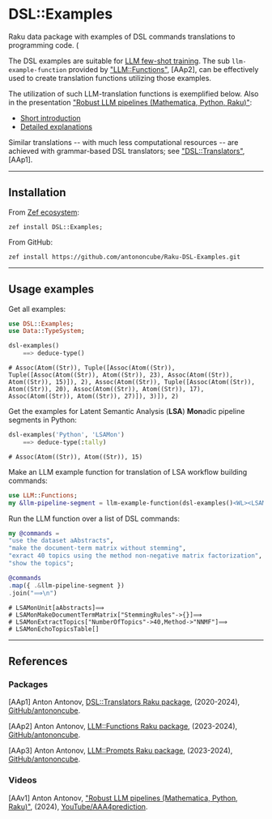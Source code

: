 # DSL::Examples

Raku data package with examples of DSL commands translations to programming code. (

The DSL examples are suitable for
[LLM few-shot training](https://www.prompthub.us/blog/the-few-shot-prompting-guide).
The sub `llm-example-function` provided by
["LLM::Functions"](https://github.com/antononcube/Raku-LLM-Functions), [AAp2],
can be effectively used to create translation functions utilizing those examples.

The utilization of such LLM-translation functions is exemplified below.
Also in the presentation ["Robust LLM pipelines (Mathematica, Python, Raku)"](https://youtu.be/QOsVTCQZq_s):
- [Short introduction](https://youtu.be/QOsVTCQZq_s?t=89)
- [Detailed explanations](https://www.youtube.com/watch?v=QOsVTCQZq_s&t=2840s)

Similar translations -- with much less computational resources -- are achieved with
grammar-based DSL translators; see
["DSL::Translators"](https://github.com/antononcube/Raku-DSL-Translators), [AAp1].

-----

## Installation

From [Zef ecosystem](https://raku.land):

```
zef install DSL::Examples;
```

From GitHub:

```
zef install https://github.com/antononcube/Raku-DSL-Examples.git
```

-----

## Usage examples

Get all examples:

```raku
use DSL::Examples;
use Data::TypeSystem;

dsl-examples()
    ==> deduce-type()
```
```
# Assoc(Atom((Str)), Tuple([Assoc(Atom((Str)), Tuple([Assoc(Atom((Str)), Atom((Str)), 23), Assoc(Atom((Str)), Atom((Str)), 15)]), 2), Assoc(Atom((Str)), Tuple([Assoc(Atom((Str)), Atom((Str)), 20), Assoc(Atom((Str)), Atom((Str)), 17), Assoc(Atom((Str)), Atom((Str)), 27)]), 3)]), 2)
```

Get the examples for Latent Semantic Analysis (**LSA**) **Mon**adic pipeline segments in Python:

```raku
dsl-examples('Python', 'LSAMon')
    ==> deduce-type(:tally)
```
```
# Assoc(Atom((Str)), Atom((Str)), 15)
```

Make an LLM example function for translation of LSA workflow building commands:

```raku
use LLM::Functions;
my &llm-pipeline-segment = llm-example-function(dsl-examples()<WL><LSAMon>);
```

Run the LLM function over a list of DSL commands: 

```raku
my @commands = 
"use the dataset aAbstracts",
"make the document-term matrix without stemming",
"exract 40 topics using the method non-negative matrix factorization",
"show the topics";

@commands
.map({ .&llm-pipeline-segment })
.join("⟹\n")
```
```
# LSAMonUnit[aAbstracts]⟹
# LSAMonMakeDocumentTermMatrix["StemmingRules"->{}]⟹
# LSAMonExtractTopics["NumberOfTopics"->40,Method->"NNMF"]⟹
# LSAMonEchoTopicsTable[]
```

-----

## References

### Packages

[AAp1] Anton Antonov,
[DSL::Translators Raku package](https://github.com/antononcube/Raku-DSL-Translators),
(2020-2024),
[GitHub/antononcube](https://github.com/antononcube).

[AAp2] Anton Antonov,
[LLM::Functions Raku package](https://github.com/antononcube/Raku-LLM-Functions), 
(2023-2024),
[GitHub/antononcube](https://github.com/antononcube).

[AAp3] Anton Antonov,
[LLM::Prompts Raku package](https://github.com/antononcube/Raku-LLM-Prompts), 
(2023-2024),
[GitHub/antononcube](https://github.com/antononcube).

### Videos

[AAv1] Anton Antonov,
["Robust LLM pipelines (Mathematica, Python, Raku)"](https://youtu.be/QOsVTCQZq_s),
(2024),
[YouTube/AAA4prediction](https://www.youtube.com/@AAA4prediction).